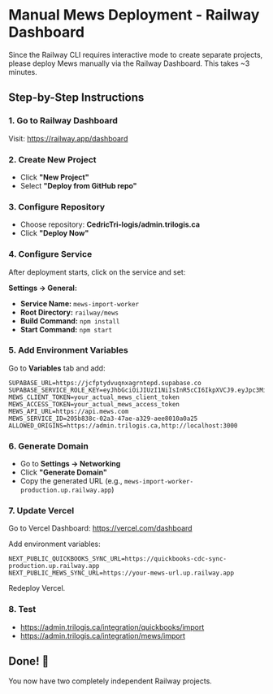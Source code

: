 # Manual Mews Deployment - Railway Dashboard

Since the Railway CLI requires interactive mode to create separate projects, please deploy Mews manually via the Railway Dashboard. This takes ~3 minutes.

## Step-by-Step Instructions

### 1. Go to Railway Dashboard
Visit: https://railway.app/dashboard

### 2. Create New Project
- Click **"New Project"**
- Select **"Deploy from GitHub repo"**

### 3. Configure Repository
- Choose repository: **CedricTri-logis/admin.trilogis.ca**
- Click **"Deploy Now"**

### 4. Configure Service
After deployment starts, click on the service and set:

**Settings → General:**
- **Service Name:** `mews-import-worker`
- **Root Directory:** `railway/mews`
- **Build Command:** `npm install`
- **Start Command:** `npm start`

### 5. Add Environment Variables
Go to **Variables** tab and add:

```
SUPABASE_URL=https://jcfptydvuqnxagrntepd.supabase.co
SUPABASE_SERVICE_ROLE_KEY=eyJhbGciOiJIUzI1NiIsInR5cCI6IkpXVCJ9.eyJpc3MiOiJzdXBhYmFzZSIsInJlZiI6Imx3dGpyaXpkenJkemt6Y3d0Z2ZqIiwicm9sZSI6InNlcnZpY2Vfcm9sZSIsImlhdCI6MTc1NTQ5MzYyNSwiZXhwIjoyMDcxMDY5NjI1fQ.J7Jio2Xqk0TdTzeCHMemzXPD9QxE_419CSGrCE2HImw
MEWS_CLIENT_TOKEN=your_actual_mews_client_token
MEWS_ACCESS_TOKEN=your_actual_mews_access_token  
MEWS_API_URL=https://api.mews.com
MEWS_SERVICE_ID=205b838c-02a3-47ae-a329-aee8010a0a25
ALLOWED_ORIGINS=https://admin.trilogis.ca,http://localhost:3000
```

### 6. Generate Domain
- Go to **Settings → Networking**
- Click **"Generate Domain"**
- Copy the generated URL (e.g., `mews-import-worker-production.up.railway.app`)

### 7. Update Vercel
Go to Vercel Dashboard: https://vercel.com/dashboard

Add environment variables:
```
NEXT_PUBLIC_QUICKBOOKS_SYNC_URL=https://quickbooks-cdc-sync-production.up.railway.app
NEXT_PUBLIC_MEWS_SYNC_URL=https://your-mews-url.up.railway.app
```

Redeploy Vercel.

### 8. Test
- https://admin.trilogis.ca/integration/quickbooks/import
- https://admin.trilogis.ca/integration/mews/import

## Done! 🎉

You now have two completely independent Railway projects.
